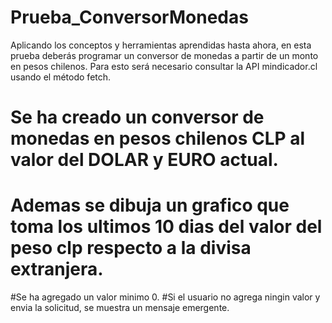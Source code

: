 # Prueba_ConversorMonedas
Aplicando los conceptos y herramientas aprendidas hasta ahora, en esta prueba deberás programar un conversor de monedas a partir de un monto en pesos chilenos. Para esto será necesario consultar la API mindicador.cl usando el método fetch.
# Se ha creado un conversor de monedas en pesos chilenos CLP al valor del DOLAR y EURO actual.
# Ademas se dibuja un grafico que toma los ultimos 10 dias del valor del peso clp respecto a la divisa extranjera.
#Se ha agregado un valor minimo 0.
#Si el usuario no agrega ningin valor y envia la solicitud, se muestra un mensaje emergente.